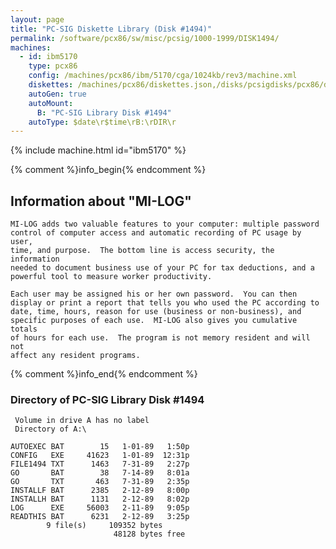 ```yaml
---
layout: page
title: "PC-SIG Diskette Library (Disk #1494)"
permalink: /software/pcx86/sw/misc/pcsig/1000-1999/DISK1494/
machines:
  - id: ibm5170
    type: pcx86
    config: /machines/pcx86/ibm/5170/cga/1024kb/rev3/machine.xml
    diskettes: /machines/pcx86/diskettes.json,/disks/pcsigdisks/pcx86/diskettes.json
    autoGen: true
    autoMount:
      B: "PC-SIG Library Disk #1494"
    autoType: $date\r$time\rB:\rDIR\r
---
```


{% include machine.html id="ibm5170" %}

{% comment %}info_begin{% endcomment %}

## Information about "MI-LOG"

    MI-LOG adds two valuable features to your computer: multiple password
    control of computer access and automatic recording of PC usage by user,
    time, and purpose.  The bottom line is access security, the information
    needed to document business use of your PC for tax deductions, and a
    powerful tool to measure worker productivity.
    
    Each user may be assigned his or her own password.  You can then
    display or print a report that tells you who used the PC according to
    date, time, hours, reason for use (business or non-business), and
    specific purposes of each use.  MI-LOG also gives you cumulative totals
    of hours for each use.  The program is not memory resident and will not
    affect any resident programs.
{% comment %}info_end{% endcomment %}


### Directory of PC-SIG Library Disk #1494

     Volume in drive A has no label
     Directory of A:\

    AUTOEXEC BAT        15   1-01-89   1:50p
    CONFIG   EXE     41623   1-01-89  12:31p
    FILE1494 TXT      1463   7-31-89   2:27p
    GO       BAT        38   7-14-89   8:01a
    GO       TXT       463   7-31-89   2:35p
    INSTALLF BAT      2385   2-12-89   8:00p
    INSTALLH BAT      1131   2-12-89   8:02p
    LOG      EXE     56003   2-11-89   9:05p
    READTHIS BAT      6231   2-12-89   3:25p
            9 file(s)     109352 bytes
                           48128 bytes free
